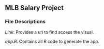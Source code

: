 ## MLB Salary Project

### File Descriptions
*Link*: Provides a url to find access the visual.

*app.R*: Contains all R code to generate the app.
